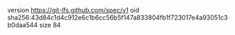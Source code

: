version https://git-lfs.github.com/spec/v1
oid sha256:43d84c1d4c912e6c1b6cc56b5f147a833804fb1f723017e4a93051c3b0daa544
size 84
